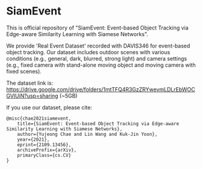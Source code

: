 # SiamEvent

This is official repository of "SiamEvent: Event-based Object Tracking via Edge-aware Similarity Learning with Siamese Networks". 

We provide 'Real Event Dataset' recorded with DAVIS346 for event-based object tracking. Our dataset includes outdoor scenes with various conditions (e.g., general, dark, blurred, strong light) and camera settings (e.g., fixed camera with stand-alone moving object and moving camera with fixed scenes). 

The dataset link is: https://drive.google.com/drive/folders/1mtTFQ4R3GzZRYwevmLDLrEbWOCGVlUiN?usp=sharing (~5GB)

If you use our dataset, please cite:

    @misc{chae2021siamevent,
        title={SiamEvent: Event-based Object Tracking via Edge-aware Similarity Learning with Siamese Networks}, 
        author={Yujeong Chae and Lin Wang and Kuk-Jin Yoon},
        year={2021},
        eprint={2109.13456},
        archivePrefix={arXiv},
        primaryClass={cs.CV}
    }